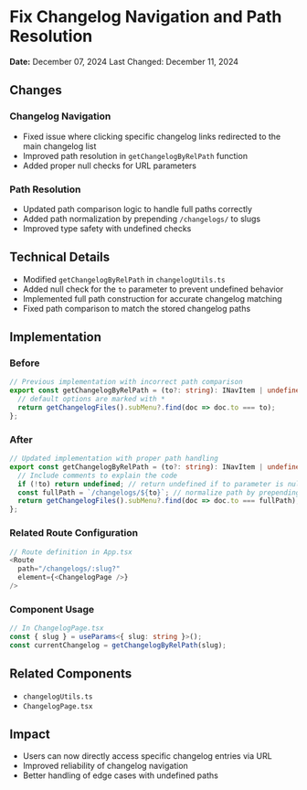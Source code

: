 # Fix Changelog Navigation and Path Resolution

**Date:** December 07, 2024
Last Changed: December 11, 2024

## Changes

### Changelog Navigation
- Fixed issue where clicking specific changelog links redirected to the main changelog list
- Improved path resolution in `getChangelogByRelPath` function
- Added proper null checks for URL parameters

### Path Resolution
- Updated path comparison logic to handle full paths correctly
- Added path normalization by prepending `/changelogs/` to slugs
- Improved type safety with undefined checks

## Technical Details
- Modified `getChangelogByRelPath` in `changelogUtils.ts`
- Added null check for the `to` parameter to prevent undefined behavior
- Implemented full path construction for accurate changelog matching
- Fixed path comparison to match the stored changelog paths

## Implementation

### Before
```typescript
// Previous implementation with incorrect path comparison
export const getChangelogByRelPath = (to?: string): INavItem | undefined => {
  // default options are marked with *
  return getChangelogFiles().subMenu?.find(doc => doc.to === to);
};
```

### After
```typescript
// Updated implementation with proper path handling
export const getChangelogByRelPath = (to?: string): INavItem | undefined => {
  // Include comments to explain the code
  if (!to) return undefined; // return undefined if to parameter is null or undefined
  const fullPath = `/changelogs/${to}`; // normalize path by prepending /changelogs/
  return getChangelogFiles().subMenu?.find(doc => doc.to === fullPath);
};
```

### Related Route Configuration
```typescript
// Route definition in App.tsx
<Route 
  path="/changelogs/:slug?" 
  element={<ChangelogPage />} 
/>
```

### Component Usage
```typescript
// In ChangelogPage.tsx
const { slug } = useParams<{ slug: string }>();
const currentChangelog = getChangelogByRelPath(slug);
```

## Related Components
- `changelogUtils.ts`
- `ChangelogPage.tsx`

## Impact
- Users can now directly access specific changelog entries via URL
- Improved reliability of changelog navigation
- Better handling of edge cases with undefined paths
